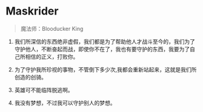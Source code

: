 # Maskrider

> 魔法师：Blooducker King

1. 我们所深信的东西绝非虚假，我们都是为了帮助他人才战斗至今的，我们为了守护他人，不断奋起而战，即使你不在了，我也有要守护的东西，我要为了自己所相信的正义，打败你。

2. 为了守护我所珍视的事物，不管倒下多少次,我都会重新站起来，这就是我们所创造的创骑。

3. 英雄可不能临阵脱逃啊。

4. 我没有梦想，不过我可以守护别人的梦想。